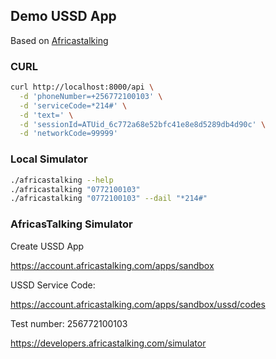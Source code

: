 ## Demo USSD App

Based on [Africastalking](https://africastalking.com)

### CURL

```bash
curl http://localhost:8000/api \
  -d 'phoneNumber=+256772100103' \
  -d 'serviceCode=*214#' \
  -d 'text=' \
  -d 'sessionId=ATUid_6c772a68e52bfc41e8e8d5289db4d90c' \
  -d 'networkCode=99999'
```

### Local Simulator

```bash
./africastalking --help
./africastalking "0772100103"
./africastalking "0772100103" --dail "*214#"
```

### AfricasTalking Simulator

Create USSD App

https://account.africastalking.com/apps/sandbox

USSD Service Code: 

https://account.africastalking.com/apps/sandbox/ussd/codes

Test number: 256772100103

https://developers.africastalking.com/simulator
